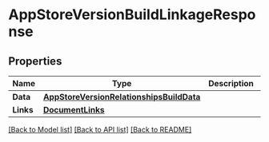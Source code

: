 # AppStoreVersionBuildLinkageResponse

## Properties

Name | Type | Description | Notes
------------ | ------------- | ------------- | -------------
**Data** | [**AppStoreVersionRelationshipsBuildData**](AppStoreVersion_relationships_build_data.md) |  | 
**Links** | [**DocumentLinks**](DocumentLinks.md) |  | 

[[Back to Model list]](../README.md#documentation-for-models) [[Back to API list]](../README.md#documentation-for-api-endpoints) [[Back to README]](../README.md)


